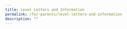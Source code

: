 ```yaml
---
title: Level Letters and Information
permalink: /for-parents/level-letters-and-information
description: ""
---
```

